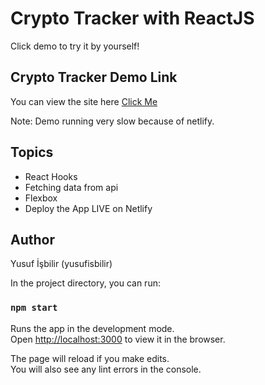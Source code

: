 # Crypto Tracker with ReactJS

Click demo to try it by yourself!

## Crypto Tracker Demo Link

You can view the site here
[Click Me](https://crypto-tracker-react-js.netlify.app/)

Note: Demo running very slow because of netlify.

## Topics

- React Hooks
- Fetching data from api
- Flexbox
- Deploy the App LIVE on Netlify

## Author

Yusuf İşbilir (yusufisbilir)

In the project directory, you can run:

### `npm start`

Runs the app in the development mode.\
Open [http://localhost:3000](http://localhost:3000) to view it in the browser.

The page will reload if you make edits.\
You will also see any lint errors in the console.
